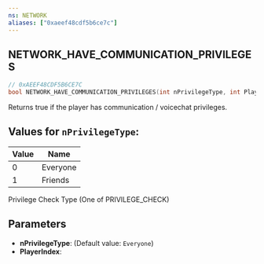 ```yaml
---
ns: NETWORK
aliases: ["0xaeef48cdf5b6ce7c"]
---
```

## NETWORK_HAVE_COMMUNICATION_PRIVILEGES

```c
// 0xAEEF48CDF5B6CE7C
bool NETWORK_HAVE_COMMUNICATION_PRIVILEGES(int nPrivilegeType, int PlayerIndex);
```

Returns true if the player has communication / voicechat privileges.

## Values for `nPrivilegeType`:
| Value | Name |
| --- | --- |
| 0 | Everyone |
| 1 | Friends |


Privilege Check Type (One of PRIVILEGE_CHECK)


## Parameters
* **nPrivilegeType**: (Default value: `Everyone`)
* **PlayerIndex**: 

